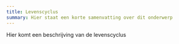 ```yaml
---
title: Levenscyclus
summary: Hier staat een korte samenvatting over dit onderwerp
---
```


Hier komt een beschrijving van de levenscyclus